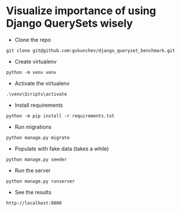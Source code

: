 # Visualize importance of using Django QuerySets wisely

* Clone the repo
```
git clone git@github.com:gvkunchev/django_queryset_benchmark.git
```
* Create virtualenv
```
python -m venv venv
```
* Activate the virtualenv
```
.\venv\Scripts\activate
```
* Install requirements
```
python -m pip install -r requirements.txt
```
* Run migrations
```
python manage.py migrate
```
* Populate with fake data (takes a while)
```
python manage.py seeder
```
* Run the server
```
python manage.py runserver
```
* See the results
```
http://localhost:8000
```

